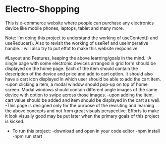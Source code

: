 # Electro-Shopping

This is e-commerce website where people can purchase any electronics device like mobile phones, laptops, tablet and many more.

Note: I'm doing this project to understand the working of useContext() and useReducer(). Also to revisit the working of useRef and useImperative handle. I will also try to put effot to make this website responsive.

#Layout and Features, keeping the above learning/goals in the mind.
-A single page with some electronic devices arranged in grid form should be displayed on the home page. Each of the item should contain the description of the device and price and add to cart option. It should also have a cart icon displayed in which user should be able to add the cart item.
-upon clicking a item, a modal window should pop-up on top of home screen. Modal windows should contain different angle images of the same device with option to swipe across those images.
-upon adding the item, cart value should be added and item should be displayed in the cart as well.
-This page is designed only for the purpose of the revisiting and learning the above concepts and not from great visuals perspective. Efforts to make it look visually good may be put later when the primary goals of this project is kicked.

- To run this project:
  -download and open in your code editor
  -npm install
  -npm run start
